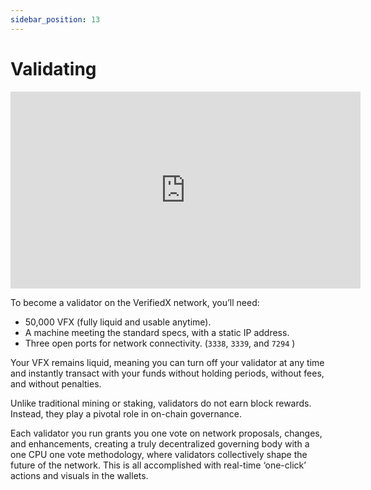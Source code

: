 ```yaml
---
sidebar_position: 13
---
```



# Validating


<iframe width="560" height="315" src="https://www.youtube.com/embed/WXyil3BzLDk" title="YouTube video player" frameborder="0" allow="accelerometer; autoplay; clipboard-write; encrypted-media; gyroscope; picture-in-picture; web-share; fullscreen" allowfullscreen></iframe>

To become a validator on the VerifiedX network, you’ll need:

- 50,000 VFX (fully liquid and usable anytime).
- A machine meeting the standard specs, with a static IP address. 
- Three open ports for network connectivity. (`3338`, `3339`, and `7294` )

Your VFX remains liquid, meaning you can turn off your validator at any time and instantly transact with your funds without holding periods, without fees, and without penalties.

Unlike traditional mining or staking, validators do not earn block rewards. Instead, they play a pivotal role in on-chain governance.

Each validator you run grants you one vote on network proposals, changes, and enhancements, creating a truly decentralized governing body with a one CPU one vote methodology, where validators collectively shape the future of the network. This is all accomplished with real-time ‘one-click’ actions and visuals in the wallets. 
